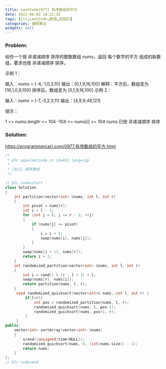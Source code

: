 ```yaml
---
title: LeetCode[977] 有序数组的平方
date: 2022-06-02 14:22:35
tags: [C++,LeetCode,数组,双指针]
categories: 编程算法
widgets: null
---
```


### Problem:

给你一个按 非递减顺序 排序的整数数组 nums，返回 每个数字的平方 组成的新数组，要求也按 非递减顺序 排序。

 

示例 1：

输入：nums = [-4,-1,0,3,10]
输出：[0,1,9,16,100]
解释：平方后，数组变为 [16,1,0,9,100]
排序后，数组变为 [0,1,9,16,100]
示例 2：

输入：nums = [-7,-3,2,3,11]
输出：[4,9,9,49,121]


提示：

1 <= nums.length <= 104
-104 <= nums[i] <= 104
nums 已按 非递减顺序 排序




<!--more-->

### Solution:

https://programmercarl.com/0977.有序数组的平方.html

```cpp
/*
 * @lc app=leetcode.cn id=912 lang=cpp
 *
 * [912] 排序数组
 */

// @lc code=start
class Solution
{
    int partition(vector<int> &nums, int l, int r)
    {
        int pivot = nums[r];
        int i = l - 1;
        for (int j = l; j <= r - 1; ++j)
        {
            if (nums[j] <= pivot)
            {
                i = i + 1;
                swap(nums[i], nums[j]);
            }
        }
        swap(nums[i + 1], nums[r]);
        return i + 1;
    }
    int randomized_partition(vector<int> &nums, int l, int r)
    {
        int i = rand() % (r - l + 1) + l;
        swap(nums[r], nums[i]);
        return partition(nums, l, r);
    }
     void randomized_quicksort(vector<int>& nums, int l, int r) {
         if(l<r){
             int pos = randomized_partition(nums, l, r);
             randomized_quicksort(nums, l, pos-1);
             randomized_quicksort(nums, pos+1, r);
         }
     }
public:
    vector<int> sortArray(vector<int> &nums)
    {
        srand((unsigned)time(NULL));
        randomized_quicksort(nums, 0, (int)nums.size() - 1);
        return nums;
    }
}; 
// @lc code=end

```